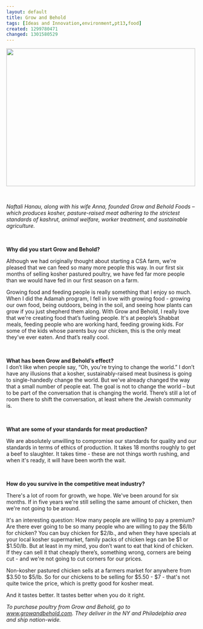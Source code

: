 ```yaml
---
layout: default
title: Grow and Behold
tags: [Ideas and Innovation,environment,pt13,food]
created: 1299780471
changed: 1301580529
---
```

<p>
	<img alt="" src="/files/Naftali and Anna Hanau.JPG" style="width: 500px; height: 364px;" /></p>
<p>
	&nbsp;</p>
<p>
	<em>Naftali Hanau, along with his wife Anna, founded Grow and Behold Foods &ndash; which produces kosher, pasture-raised meat adhering to the strictest standards of kashrut, animal welfare, worker treatment, and sustainable agriculture.</em></p>
<p>
	&nbsp;</p>
<p>
	<strong>Why did you start Grow and Behold?</strong></p>
<p>
	Although we had originally thought about starting a CSA farm, we&#39;re pleased that we can feed so many more people this way. In our first six months of selling kosher pastured poultry, we have fed far more people than we would have fed in our first season on a farm.</p>
<p>
	Growing food and feeding people is really something that I enjoy so much. When I did the Adamah program, I fell in love with growing food - growing our own food, being outdoors, being in the soil, and seeing how plants can grow if you just shepherd them along. With Grow and Behold, I really love that we&#39;re creating food that&rsquo;s fueling people. It&#39;s at people&rsquo;s Shabbat meals, feeding people who are working hard, feeding growing kids. For some of the kids whose parents buy our chicken, this is the only meat they&rsquo;ve ever eaten. And that&rsquo;s really cool.</p>
<p>
	&nbsp;</p>
<p>
	<strong>What has been Grow and Behold&rsquo;s effect?</strong><br />
	I don&rsquo;t like when people say, &ldquo;Oh, you&#39;re trying to change the world.&rdquo; I don&rsquo;t have any illusions that a kosher, sustainably-raised meat business is going to single-handedly change the world. But we&#39;ve already changed the way that a small number of people eat. The goal is not to change the world &ndash; but to be part of the conversation that is changing the world. There&rsquo;s still a lot of room there to shift the conversation, at least where the Jewish community is.</p>
<p>
	&nbsp;</p>
<p>
	<strong>What are some of your standards for meat production?</strong></p>
<p>
	We are absolutely unwilling to compromise our standards for quality and our standards in terms of ethics of production. It takes 18 months roughly to get a beef to slaughter. It takes time - these are not things worth rushing, and when it&#39;s ready, it will have been worth the wait.</p>
<p>
	&nbsp;</p>
<p>
	<strong>How do you survive in the competitive meat industry?</strong></p>
<p>
	There&#39;s a lot of room for growth, we hope. We&#39;ve been around for six months. If in five years we&#39;re still selling the same amount of chicken, then we&#39;re not going to be around.</p>
<p>
	It&#39;s an interesting question: How many people are willing to pay a premium? Are there ever going to be so many people who are willing to pay the $6/lb for chicken? You can buy chicken for $2/lb., and when they have specials at your local kosher supermarket, family packs of chicken legs can be $1 or $1.50/lb. But at least in my mind, you don&rsquo;t want to eat that kind of chicken. If they can sell it that cheaply there&rsquo;s, something&nbsp;wrong, corners are being cut - and we&#39;re not going to cut corners for our prices.</p>
<p>
	Non-kosher pastured chicken sells at a farmers market for anywhere from $3.50 to $5/lb. So for our chickens to be selling for $5.50 - $7&nbsp;- that&#39;s not quite twice the price, which is pretty good for kosher meat.</p>
<p>
	And it tastes better. It tastes better when you do it right.</p>
<p>
	<em>To purchase poultry from Grow and Behold, go to <a href="http://www.growandbehold.com/" target="_blank">www.growandbehold.com</a>.&nbsp;They deliver in the NY and Philadelphia area and ship nation-wide.</em></p>
